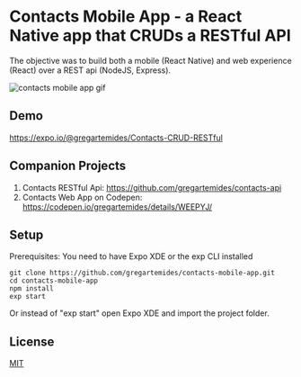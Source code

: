 # Contacts Mobile App - a React Native app that CRUDs a RESTful API

The objective was to build both a mobile (React Native) and web experience (React) over a REST api (NodeJS, Express).

![contacts mobile app gif](https://github.com/gregartemides/contacts-mobile-app/blob/master/img/contacts-mobile-app.gif "Contacts Mobile App")


## Demo
https://expo.io/@gregartemides/Contacts-CRUD-RESTful

## Companion Projects
1. Contacts RESTful Api: https://github.com/gregartemides/contacts-api
2. Contacts Web App on Codepen: https://codepen.io/gregartemides/details/WEEPYJ/

## Setup
Prerequisites: You need to have Expo XDE or the exp CLI installed
```
git clone https://github.com/gregartemides/contacts-mobile-app.git
cd contacts-mobile-app
npm install
exp start
```
Or instead of "exp start" open Expo XDE and import the project folder.

## License

[MIT](LICENSE)